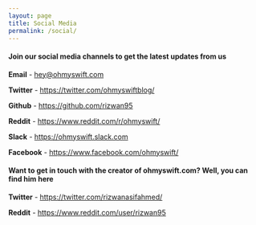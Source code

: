 ```yaml
---
layout: page
title: Social Media
permalink: /social/
---
```


#### Join our social media channels to get the latest updates from us

**Email** - <hey@ohmyswift.com>

**Twitter** - <https://twitter.com/ohmyswiftblog/>

**Github** - <https://github.com/rizwan95>

**Reddit** - <https://www.reddit.com/r/ohmyswift/>

**Slack** - <https://ohmyswift.slack.com>

**Facebook** - <https://www.facebook.com/ohmyswift/>

#### Want to get in touch with the creator of ohmyswift.com? Well, you can find him here

**Twitter** - <https://twitter.com/rizwanasifahmed/>

**Reddit** - <https://www.reddit.com/user/rizwan95>
